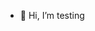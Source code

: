 - 👋 Hi, I’m testing

<!---
corebite/corebite is a ✨ special ✨ repository because its `README.md` (this file) appears on your GitHub profile.
You can click the Preview link to take a look at your changes.
--->
